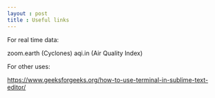 ```yaml
---
layout : post
title : Useful links 
---
```



For real time data:

zoom.earth (Cyclones)
aqi.in (Air Quality Index)


For other uses:

https://www.geeksforgeeks.org/how-to-use-terminal-in-sublime-text-editor/
